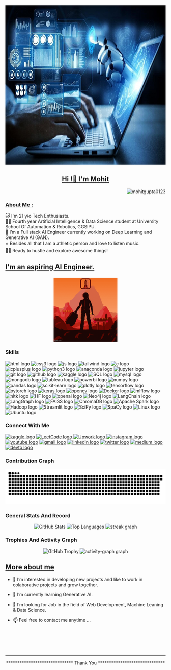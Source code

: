 <!--
**MohitGupta0123/MohitGupta0123** is a ✨ _special_ ✨ repository because its `README.md` (this file) appears on your GitHub profile.

Here are some ideas to get you started:

- 🔭 I’m currently working on ...
- 🌱 I’m currently learning ...
- 👯 I’m looking to collaborate on ...
- 🤔 I’m looking for help with ...
- 💬 Ask me about ...
- 📫 How to reach me: ...
- 😄 Pronouns: ...
- ⚡ Fun fact: ...
-->

<article class="markdown-body entry-content container-lg f5" itemprop="text">

<img src="AI-Background.jpg" alt="" height="500" width="100%">

<h1 align="center" id="user-content-hi-im-mohit" dir="auto"><a class="heading-link" href="#hi-im-mohit">Hi !👋 I'm Mohit</a></h1>

<!--  <img align="right" src="https://visitor-badge.laobi.icu/badge?page_id=MohitGupta0123.MohitGupta0123"/>  -->

<p align="right"> <img src="https://komarev.com/ghpvc/?username=mohitgupta0123&label=Profile%20views&color=0e75b6&style=flat" alt="mohitgupta0123" /> </p>

<h3 id="user-content-about-me-" dir="auto"><a class="heading-link" href="#about-me-">About Me :</a></h3>  
 <p dir="auto">
    🐱 I'm 21 y/o Tech Enthusiasts.
<br>👩‍🎓 Fourth year Artificial Intelligence &amp; Data Science student at University School Of Automation &amp; Robotics, GGSIPU.
<br>💫 I’m a Full stack AI Engineer currently working on Deep Learning and Generative AI (GAN).
<br>⭐ Besides all that I am a athletic person and love to listen music. 
<br>👩‍💻 Ready to hustle and explore awesome things!


<h2 align="left"><a href="#skills">I'm an aspiring AI Engineer.</a></h2>

###

<p align="center">
  <img align="center" height="200" src="AI.gif"  />
</p>

### Skills

<div align="left" class="skills">
  <!-- Frontend Technologies -->
  <img src="https://img.shields.io/static/v1?message=html5&logo=html5&label=&color=e34c26&logoColor=white&labelColor=&style=for-the-badge" height="30" alt="html logo" />
  <img src="https://img.shields.io/static/v1?message=css3&logo=css&label=&color=264de4&logoColor=white&labelColor=&style=for-the-badge" height="30" alt="css3 logo" />
  <img src="https://img.shields.io/static/v1?message=JavaScript&logo=javascript&label=&color=f7e02f&logoColor=black&labelColor=&style=for-the-badge" height="30" alt="js logo" />
  <img src="https://img.shields.io/static/v1?message=TailwindCSS&logo=tailwindcss&label=&color=38b2ac&logoColor=white&labelColor=&style=for-the-badge" height="30" alt="tailwind logo" />
  
  <!-- C & C++ Programming -->
  <img src="https://img.shields.io/static/v1?message=c&logo=c&label=&color=1383db&logoColor=white&labelColor=&style=for-the-badge" height="30" alt="c logo" />
  <img src="https://img.shields.io/static/v1?message=C%2B%2B&logo=cplusplus&label=&color=00599c&logoColor=white&labelColor=&style=for-the-badge" height="30" alt="cplusplus logo" />
  
  <!-- Python -->
  <img src="https://img.shields.io/static/v1?message=Python&logo=python&label=&color=fbcb24&logoColor=white&labelColor=&style=for-the-badge" height="30" alt="python3 logo" />
  <img src="https://img.shields.io/static/v1?message=Anaconda&logo=anaconda&label=&color=24634c&logoColor=white&labelColor=&style=for-the-badge" height="30" alt="anaconda logo" />
  <img src="https://img.shields.io/static/v1?message=jupyter&logo=jupyter&label=&color=ff6600&logoColor=white&labelColor=&style=for-the-badge" height="30" alt="jupyter logo" />
  
  <!-- Git & GitHub -->
  <img src="https://img.shields.io/static/v1?message=git&logo=git&label=&color=f34f29&logoColor=white&labelColor=&style=for-the-badge" height="30" alt="git logo" />
  <img src="https://img.shields.io/static/v1?message=github&logo=github&label=&color=424242&logoColor=white&labelColor=&style=for-the-badge" height="30" alt="github logo" />
  
  <!-- Data Science & Machine Learning -->
  <img src="https://img.shields.io/static/v1?message=kaggle&logo=kaggle&label=&color=336fff&logoColor=white&labelColor=&style=for-the-badge" height="30" alt="kaggle logo" />
  <img src="https://img.shields.io/static/v1?message=SQL&logo=postgresql&label=&color=336791&logoColor=white&labelColor=&style=for-the-badge" height="30" alt="SQL logo" />
  <img src="https://img.shields.io/static/v1?message=mysql&logo=mysql&label=&color=081c7b&logoColor=white&labelColor=&style=for-the-badge" height="30" alt="mysql logo" />
  <img src="https://img.shields.io/static/v1?message=mongodb&logo=mongodb&label=&color=0cd45b&logoColor=white&labelColor=&style=for-the-badge" height="30" alt="mongodb logo" />
  <img src="https://img.shields.io/static/v1?message=tableau&logo=tableau&label=&color=041f78&logoColor=white&labelColor=&style=for-the-badge" height="30" alt="tableau logo" />
  <img src="https://img.shields.io/static/v1?message=powerbi&logo=PowerBI&label=&color=fa940d&logoColor=white&labelColor=&style=for-the-badge" height="30" alt="powerbi logo" />
  <img src="https://img.shields.io/static/v1?message=numpy&logo=numpy&label=&color=264de4&logoColor=white&labelColor=&style=for-the-badge" height="30" alt="numpy logo" />
  <img src="https://img.shields.io/static/v1?message=pandas&logo=pandas&label=&color=4848b6&logoColor=white&labelColor=&style=for-the-badge" height="30" alt="pandas logo" />
  <img src="https://img.shields.io/static/v1?message=scikit-learn&logo=scikit-learn&label=&color=f7a320&logoColor=white&labelColor=&style=for-the-badge" height="30" alt="scikit-learn logo" />
  <img src="https://img.shields.io/static/v1?message=plotly&logo=plotly&label=&color=191919&logoColor=white&labelColor=&style=for-the-badge" height="30" alt="plotly logo" />
  
  <!-- Deep Learning & AI -->
  <img src="https://img.shields.io/static/v1?message=tensorflow&logo=tensorflow&label=&color=ffa800&logoColor=white&labelColor=&style=for-the-badge" height="30" alt="tensorflow logo" />
  <img src="https://img.shields.io/static/v1?message=PyTorch&logo=pytorch&label=&color=ee4c2c&logoColor=white&labelColor=&style=for-the-badge" height="30" alt="pytorch logo" />
  <img src="https://img.shields.io/static/v1?message=Keras&logo=keras&label=&color=ff6f61&logoColor=white&labelColor=&style=for-the-badge" height="30" alt="keras logo" />
  <img src="https://img.shields.io/static/v1?message=opencv&logo=opencv&label=&color=ff0000&logoColor=white&labelColor=&style=for-the-badge" height="30" alt="opencv logo" />
  <img src="https://img.shields.io/static/v1?message=docker&logo=docker&label=&color=2496ed&logoColor=white&labelColor=&style=for-the-badge" height="30" alt="Docker logo" />
  <img src="https://img.shields.io/static/v1?message=MLFlow&logo=mlflow&label=&color=000000&logoColor=white&labelColor=&style=for-the-badge" height="30" alt="mlflow logo" />
  
  <!-- NLP & Hugging Face -->
  <img src="https://img.shields.io/static/v1?message=Natural%20Language%20Processing&logo=nltk&label=&color=ff0000&logoColor=white&labelColor=&style=for-the-badge" height="30" alt="nltk logo" />
  <img src="https://img.shields.io/static/v1?message=Hugging%20Face&logo=huggingface&label=&color=fcc404&logoColor=white&labelColor=&style=for-the-badge" height="30" alt="HF logo" />
  <img src="https://img.shields.io/static/v1?message=Large%20Language%20Models&logo=openai&label=&color=2f5030&logoColor=white&labelColor=&style=for-the-badge" height="30" alt="openai logo" />
  <img src="https://img.shields.io/static/v1?message=Neo4j&logo=neo4j&label=&color=008CC1&logoColor=white&labelColor=&style=for-the-badge" height="30" alt="Neo4j logo" />
  <img src="https://img.shields.io/static/v1?message=LangChain&logo=OpenAI&label=&color=black&logoColor=white&labelColor=&style=for-the-badge" height="30" alt="LangChain logo" />
  <img src="https://img.shields.io/static/v1?message=LangGraph&logo=OpenAI&label=&color=6E40C9&logoColor=white&labelColor=&style=for-the-badge" height="30" alt="LangGraph logo" />
  <img src="https://img.shields.io/static/v1?message=FAISS&logo=facebook&label=&color=0055AA&logoColor=white&labelColor=&style=for-the-badge" height="30" alt="FAISS logo" />
  <img src="https://img.shields.io/static/v1?message=ChromaDB&logo=apachekafka&label=&color=33CC99&logoColor=white&labelColor=&style=for-the-badge" height="30" alt="ChromaDB logo" />

  
  <!-- Big Data -->
  <img src="https://img.shields.io/static/v1?message=Apache%20Spark&logo=apache-spark&label=&color=ff5722&logoColor=white&labelColor=&style=for-the-badge" height="30" alt="Apache Spark logo" />
  <img src="https://img.shields.io/static/v1?message=Hadoop&logo=apache-hadoop&label=&color=66cc66&logoColor=white&labelColor=&style=for-the-badge" height="30" alt="Hadoop logo" />
  
  <!-- Others -->
  <img src="https://img.shields.io/static/v1?message=Streamlit&logo=streamlit&label=&color=FF4B4B&logoColor=white&labelColor=&style=for-the-badge" height="30" alt="Streamlit logo" />
  <img src="https://img.shields.io/static/v1?message=SciPy&logo=scipy&label=&color=8A2BE2&logoColor=white&labelColor=&style=for-the-badge" height="30" alt="SciPy logo" />
  <img src="https://img.shields.io/static/v1?message=SpaCy&logo=spacy&label=&color=00A3E0&logoColor=white&labelColor=&style=for-the-badge" height="30" alt="SpaCy logo" />
  <img src="https://img.shields.io/static/v1?message=Linux&logo=linux&label=&color=000000&logoColor=white&labelColor=&style=for-the-badge" height="30" alt="Linux logo" />
  <img src="https://img.shields.io/static/v1?message=Ubuntu&logo=ubuntu&label=&color=E95420&logoColor=white&labelColor=&style=for-the-badge" height="30" alt="Ubuntu logo" />

</div>

### Connect With Me

<div align="left">
<!--  
  <a href=”https://www.google.com“> <img src="https://img.shields.io/static/v1?message=Twitch&logo=twitch&label=&color=9146FF&logoColor=white&labelColor=&style=for-the-badge" height="35" alt="twitch logo"  /></a>
  <a href=”https://www.google.com“> <img src="https://img.shields.io/static/v1?message=Discord&logo=discord&label=&color=7289DA&logoColor=white&labelColor=&style=for-the-badge" height="35" alt="discord logo"  /></a> 
-->
  <a href=https://www.kaggle.com/mohitgupta12><img src="https://img.shields.io/static/v1?message=Kaggle&logo=kaggle&label=&color=336fff&logoColor=white&labelColor=&style=for-the-badge" height="30" alt="kaggle logo"  /></a> 
  <a href=https://leetcode.com/u/MohitGupta012/><img src="https://img.shields.io/static/v1?message=LeetCode&logo=leetcode&label=&color=000000&logoColor=yellow&labelColor=&style=for-the-badge" height="30" alt="LeetCode logo" />
  <a href=https://www.upwork.com/freelancers/~0168d0b0c967c31ce9><img src="https://img.shields.io/static/v1?message=Upwork&logo=upwork&label=&color=6FDA44&logoColor=white&labelColor=&style=for-the-badge" height="30" alt="Upwork logo" />
  <a href=https://www.instagram.com/_moh.it_gupta_/><img src="https://img.shields.io/static/v1?message=Instagram&logo=instagram&label=&color=E4405F&logoColor=white&labelColor=&style=for-the-badge" height="30" alt="instagram logo"  /></a> 
  <a href=https://www.youtube.com/channel/UCC_vY3q_kaz_ODxlapK2-lA> <img src="https://img.shields.io/static/v1?message=Youtube&logo=youtube&label=&color=FF0000&logoColor=white&labelColor=&style=for-the-badge" height="30" alt="youtube logo"  /></a>
  <a href=mailto:mgmohit1111@gmail.com> <img src="https://img.shields.io/static/v1?message=Gmail&logo=gmail&label=&color=D14836&logoColor=white&labelColor=&style=for-the-badge" height="30" alt="gmail logo"  /></a>
  <a href=https://www.linkedin.com/in/mohitgupta012/> <img src="https://img.shields.io/static/v1?message=linkedin&logo=linkedin&label=&color=0077B5&logoColor=white&labelColor=&style=for-the-badge" height="30" alt="linkedin logo"  /></a>
  <a href=https://x.com/Gupta_Mohit012> <img src="https://img.shields.io/static/v1?message=Twitter/X&logo=x&label=&color=1DA1F2&logoColor=black&labelColor=&style=for-the-badge" height="30" alt="twitter logo"  /></a>
  <a href=https://medium.com/@mgmohit1111> <img src="https://img.shields.io/static/v1?message=Medium&logo=medium&label=&color=12100E&logoColor=white&labelColor=&style=for-the-badge" height="30" alt="medium logo"  /></a>
  <a href=https://dev.to/mohitgupta0123> <img src="https://img.shields.io/static/v1?message=dev.to&logo=dev.to&label=&color=0A0A0A&logoColor=white&labelColor=&style=for-the-badge" height="30" alt="devto logo"  /> </a>
</div>


### Contribution Graph

<!-- <br clear="both"> -->
<img src="https://raw.githubusercontent.com/MohitGupta0123/MohitGupta0123/output/snake.svg" alt="Snake animation" />


### General Stats And Record

<div align="center">
<!--   <img src="https://github-readme-stats.vercel.app/api?username=MohitGupta0123&hide_title=false&hide_rank=false&show_icons=true&include_all_commits=true&count_private=true&disable_animations=false&theme=dracula&locale=en&hide_border=false" height="150" alt="stats graph"  />
  <img src="https://github-readme-stats.vercel.app/api/top-langs?username=MohitGupta0123&locale=en&hide_title=false&layout=compact&card_width=320&langs_count=5&theme=dracula&hide_border=false" height="150" alt="languages graph"  /> -->

  <img src="https://github-readme-stats.vercel.app/api?username=MohitGupta0123&show_icons=true&include_all_commits=true&count_private=true&theme=dracula&hide_border=false&cache_seconds=7200" height="200" alt="GitHub Stats" />

  <img src="https://github-readme-stats.vercel.app/api/top-langs?username=MohitGupta0123&layout=compact&langs_count=8&theme=dracula&hide_border=false&cache_seconds=7200" height="200" alt="Top Languages" />

  <img src="https://github-profile-summary-cards.vercel.app/api/cards/profile-details?username=MohitGupta0123&theme=github_dark" height="150" alt="streak graph"  />
</div>


### Trophies And Activity Graph

<div align="center">
<!--   <img src="https://github-profile-trophy.vercel.app?username=MohitGupta0123&theme=dracula&column=-1&row=1&margin-w=8&margin-h=8&no-bg=false&no-frame=false&order=4" height="150" alt="trophy graph"  /> -->

  <img src="https://github-profile-trophy.vercel.app/?username=MohitGupta0123&theme=dracula&column=-1&row=1&margin-w=8&margin-h=8&no-bg=false&no-frame=false&order=4&cache_seconds=7200" height="150" alt="GitHub Trophy" />
  
  <img src="https://github-readme-activity-graph.vercel.app/graph?username=MohitGupta0123&radius=16&theme=react&area=true&order=5" height="300" alt="activity-graph graph"  />
</div>



<h2 id="user-content-projects" dir="auto"><a class="heading-link" href="#more-about-me">More about me</a></h2>
<ul dir="auto">

<li>
<p dir="auto">👀 I’m interested in developing new projects and like to work in colaborative projects and grow together.</p>
</li>
<li>
<p dir="auto">🌱 I’m currently learning Generative AI.</p>
</li>
<li>
<p dir="auto">💞️ I’m looking for Job in the field of Web Development, Machine Leaning & Data Science.</p>
</li>
<li>
<p dir="auto">📫 Feel free to contact me anytime ...</p>
</li>
</ul>

<br><br><br><br>
<hr>
<p align="center">******************************  Thank You  ******************************</p>
</article>
